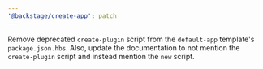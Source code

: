 ```yaml
---
'@backstage/create-app': patch
---
```


Remove deprecated `create-plugin` script from the `default-app` template's `package.json.hbs`.
Also, update the documentation to not mention the `create-plugin` script and instead mention
the `new` script.
